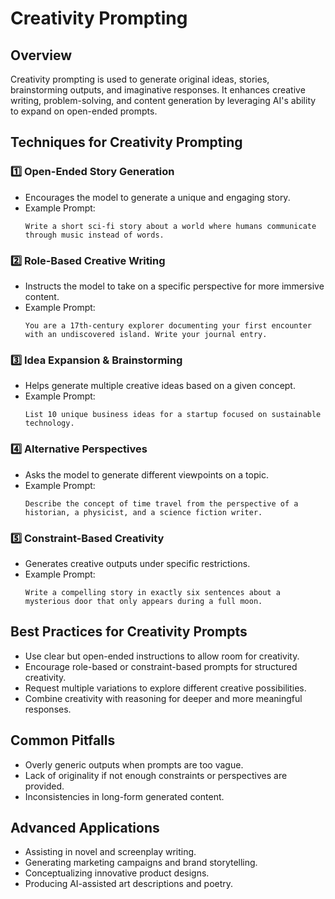# Creativity Prompting

## Overview
Creativity prompting is used to generate original ideas, stories, brainstorming outputs, and imaginative responses. It enhances creative writing, problem-solving, and content generation by leveraging AI's ability to expand on open-ended prompts.

## Techniques for Creativity Prompting

### 1️⃣ Open-Ended Story Generation
- Encourages the model to generate a unique and engaging story.
- Example Prompt:
  ```
  Write a short sci-fi story about a world where humans communicate through music instead of words.
  ```

### 2️⃣ Role-Based Creative Writing
- Instructs the model to take on a specific perspective for more immersive content.
- Example Prompt:
  ```
  You are a 17th-century explorer documenting your first encounter with an undiscovered island. Write your journal entry.
  ```

### 3️⃣ Idea Expansion & Brainstorming
- Helps generate multiple creative ideas based on a given concept.
- Example Prompt:
  ```
  List 10 unique business ideas for a startup focused on sustainable technology.
  ```

### 4️⃣ Alternative Perspectives
- Asks the model to generate different viewpoints on a topic.
- Example Prompt:
  ```
  Describe the concept of time travel from the perspective of a historian, a physicist, and a science fiction writer.
  ```

### 5️⃣ Constraint-Based Creativity
- Generates creative outputs under specific restrictions.
- Example Prompt:
  ```
  Write a compelling story in exactly six sentences about a mysterious door that only appears during a full moon.
  ```

## Best Practices for Creativity Prompts
- Use clear but open-ended instructions to allow room for creativity.
- Encourage role-based or constraint-based prompts for structured creativity.
- Request multiple variations to explore different creative possibilities.
- Combine creativity with reasoning for deeper and more meaningful responses.

## Common Pitfalls
- Overly generic outputs when prompts are too vague.
- Lack of originality if not enough constraints or perspectives are provided.
- Inconsistencies in long-form generated content.

## Advanced Applications
- Assisting in novel and screenplay writing.
- Generating marketing campaigns and brand storytelling.
- Conceptualizing innovative product designs.
- Producing AI-assisted art descriptions and poetry.

